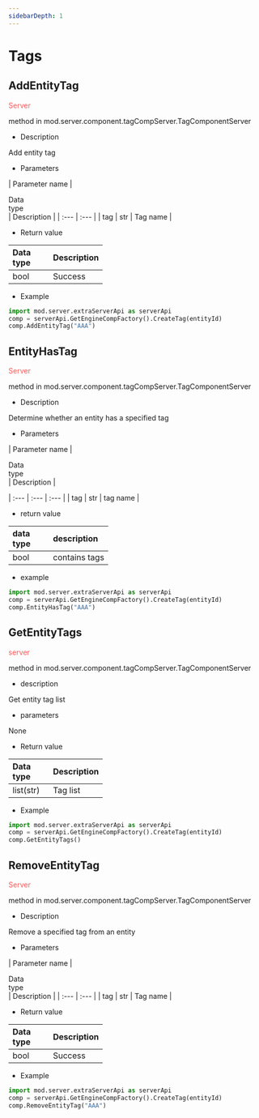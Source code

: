 ```yaml
--- 
sidebarDepth: 1 
--- 
```

# Tags 

## AddEntityTag 

<span style="display:inline;color:#ff5555">Server</span> 

method in mod.server.component.tagCompServer.TagComponentServer 

- Description 

Add entity tag 

- Parameters 

| Parameter name | <div style="width: 4em">Data type</div> | Description | 
| :--- | :--- | 
| tag | str | Tag name | 

- Return value 

| <div style="width: 4em">Data type</div> | Description | 
| :--- | :--- | 
| bool | Success | 

- Example 

```python 
import mod.server.extraServerApi as serverApi 
comp = serverApi.GetEngineCompFactory().CreateTag(entityId) 
comp.AddEntityTag("AAA") 
``` 

## EntityHasTag 

<span style="display:inline;color:#ff5555">Server</span> 

method in mod.server.component.tagCompServer.TagComponentServer 

- Description 

Determine whether an entity has a specified tag 

- Parameters 

| Parameter name | <div style="width: 4em">Data type</div> | Description |

| :--- | :--- | :--- | 
| tag | str | tag name | 

- return value 

| <div style="width: 4em">data type</div> | description | 
| :--- | :--- | 
| bool | contains tags | 

- example 

```python 
import mod.server.extraServerApi as serverApi 
comp = serverApi.GetEngineCompFactory().CreateTag(entityId) 
comp.EntityHasTag("AAA") 
``` 

## GetEntityTags 

<span style="display:inline;color:#ff5555">server</span> 

method in mod.server.component.tagCompServer.TagComponentServer 

- description 

Get entity tag list 

- parameters 

None 

- Return value 

| <div style="width: 4em">Data type</div> | Description | 
| :--- | :--- | 
| list(str) | Tag list | 

- Example 

```python 
import mod.server.extraServerApi as serverApi 
comp = serverApi.GetEngineCompFactory().CreateTag(entityId) 
comp.GetEntityTags() 
``` 

## RemoveEntityTag


<span style="display:inline;color:#ff5555">Server</span> 

method in mod.server.component.tagCompServer.TagComponentServer 

- Description 

Remove a specified tag from an entity 

- Parameters 

| Parameter name | <div style="width: 4em">Data type</div> | Description | 
| :--- | :--- | 
| tag | str | Tag name | 

- Return value 

| <div style="width: 4em">Data type</div> | Description | 
| :--- | :--- | 
| bool | Success | 

- Example 

```python 
import mod.server.extraServerApi as serverApi 
comp = serverApi.GetEngineCompFactory().CreateTag(entityId)
comp.RemoveEntityTag("AAA")
```